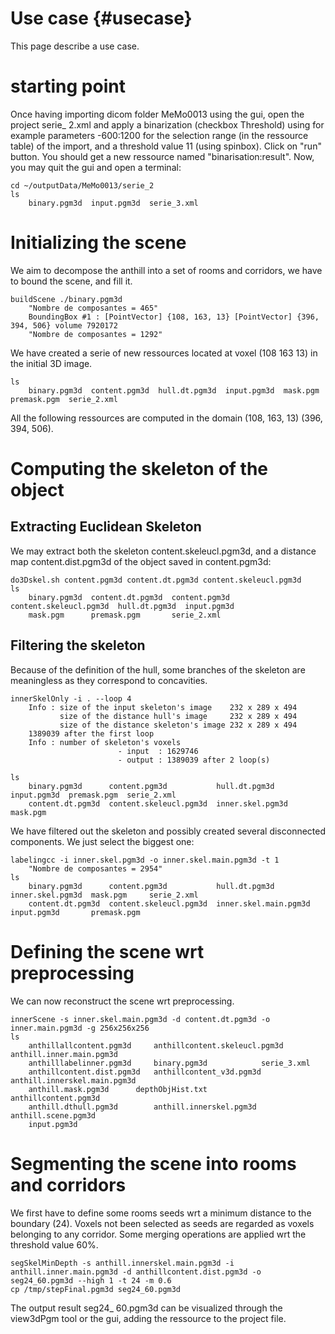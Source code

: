 Use case {#usecase}
========
This page describe a use case.

# starting point
Once having importing dicom folder MeMo0013 using the gui, open the project serie_ 2.xml and apply a 
binarization (checkbox Threshold) using for example parameters -600:1200 for the selection range (in the ressource table) of the import,
and a threshold value 11 (using spinbox). Click on "run" button. You should get a new ressource named "binarisation:result".
Now, you may quit the gui and open a terminal:
~~~
cd ~/outputData/MeMo0013/serie_2
ls
	binary.pgm3d  input.pgm3d  serie_3.xml
~~~

# Initializing the scene
We aim to decompose the anthill into a set of rooms and corridors, we have to bound the scene, and fill it.
~~~
buildScene ./binary.pgm3d
	"Nombre de composantes = 465" 
	BoundingBox #1 : [PointVector] {108, 163, 13} [PointVector] {396, 394, 506} volume 7920172
	"Nombre de composantes = 1292" 

~~~
We have created a serie of new ressources located at voxel (108 163 13) in the initial 3D image.
~~~
ls
	binary.pgm3d  content.pgm3d  hull.dt.pgm3d  input.pgm3d  mask.pgm  premask.pgm  serie_2.xml
~~~
All the following ressources are computed in the domain (108, 163, 13) (396, 394, 506).

# Computing the skeleton of the object
## Extracting Euclidean Skeleton
We may extract both the skeleton content.skeleucl.pgm3d, and a distance map content.dist.pgm3d of the object saved in content.pgm3d:
~~~
do3Dskel.sh content.pgm3d content.dt.pgm3d content.skeleucl.pgm3d
ls
	binary.pgm3d  content.dt.pgm3d  content.pgm3d  content.skeleucl.pgm3d  hull.dt.pgm3d  input.pgm3d  
	mask.pgm      premask.pgm       serie_2.xml
~~~

## Filtering the skeleton
Because of the definition of the hull, some branches of the skeleton are meaningless as they correspond to concavities.
~~~
innerSkelOnly -i . --loop 4
	Info : size of the input skeleton's image    232 x 289 x 494
	       size of the distance hull's image     232 x 289 x 494
	       size of the distance skeleton's image 232 x 289 x 494
	1389039 after the first loop
	Info : number of skeleton's voxels
	                    - input  : 1629746
	                    - output : 1389039 after 2 loop(s)

ls
	binary.pgm3d      content.pgm3d           hull.dt.pgm3d     input.pgm3d  premask.pgm  serie_2.xml
	content.dt.pgm3d  content.skeleucl.pgm3d  inner.skel.pgm3d  mask.pgm

~~~
We have filtered out the skeleton and possibly created several disconnected components. We just select the biggest one:
~~~
labelingcc -i inner.skel.pgm3d -o inner.skel.main.pgm3d -t 1
	"Nombre de composantes = 2954"
ls
	binary.pgm3d      content.pgm3d           hull.dt.pgm3d          inner.skel.pgm3d  mask.pgm		serie_2.xml
	content.dt.pgm3d  content.skeleucl.pgm3d  inner.skel.main.pgm3d  input.pgm3d       premask.pgm

~~~
# Defining the scene wrt preprocessing
We can now reconstruct the scene wrt preprocessing.
~~~
innerScene -s inner.skel.main.pgm3d -d content.dt.pgm3d -o inner.main.pgm3d -g 256x256x256
ls
	anthillallcontent.pgm3d		anthillcontent.skeleucl.pgm3d	anthill.inner.main.pgm3d
	anthilllabelinner.pgm3d		binary.pgm3d			serie_3.xml
	anthillcontent.dist.pgm3d	anthillcontent_v3d.pgm3d	anthill.innerskel.main.pgm3d
	anthill.mask.pgm3d		depthObjHist.txt		anthillcontent.pgm3d
	anthill.dthull.pgm3d		anthill.innerskel.pgm3d		anthill.scene.pgm3d
	input.pgm3d
~~~
# Segmenting the scene into rooms and corridors
We first have to define some rooms seeds wrt a minimum distance to the boundary (24).
Voxels not been selected as seeds are regarded as voxels belonging to any corridor.
Some merging operations are applied wrt the threshold value 60%.
~~~
segSkelMinDepth -s anthill.innerskel.main.pgm3d -i anthill.inner.main.pgm3d -d anthillcontent.dist.pgm3d -o seg24_60.pgm3d --high 1 -t 24 -m 0.6
cp /tmp/stepFinal.pgm3d seg24_60.pgm3d
~~~
The output result seg24_ 60.pgm3d can be visualized through the view3dPgm tool or the gui, adding the ressource to the project file.
